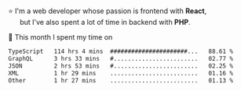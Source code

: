 ⭐ I'm a web developer whose passion is frontend with <b>React</b>,<br/>
&nbsp; &nbsp; &nbsp; but I've also spent a lot of time in backend with <b>PHP</b>.

📅 This month I spent my time on

<!--START_SECTION:waka-->

```txt
TypeScript   114 hrs 4 mins  ######################...   88.61 %
GraphQL      3 hrs 33 mins   #........................   02.77 %
JSON         2 hrs 53 mins   #........................   02.25 %
XML          1 hr 29 mins    .........................   01.16 %
Other        1 hr 27 mins    .........................   01.13 %
```

<!--END_SECTION:waka-->
